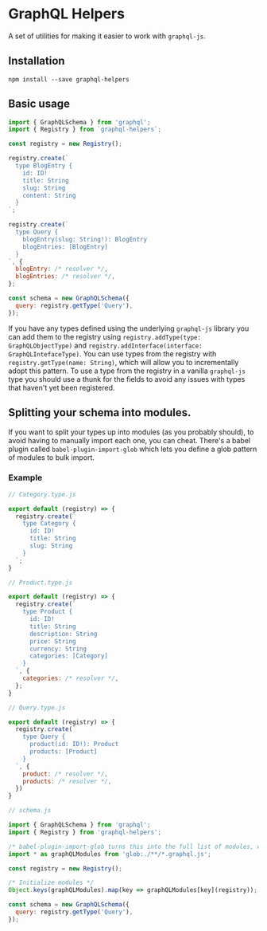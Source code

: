 # GraphQL Helpers

A set of utilities for making it easier to work with `graphql-js`.

## Installation

```
npm install --save graphql-helpers
```

## Basic usage

```javascript
import { GraphQLSchema } from 'graphql';
import { Registry } from `graphql-helpers`;

const registry = new Registry();

registry.create(`
  type BlogEntry {
    id: ID!
    title: String
    slug: String
    content: String
  }
`;

registry.create(`
  type Query {
    blogEntry(slug: String!): BlogEntry
    blogEntries: [BlogEntry]
  }
`, {
  blogEntry: /* resolver */,
  blogEntries: /* resolver */,
};

const schema = new GraphQLSchema({
  query: registry.getType('Query'),
});
```

If you have any types defined using the underlying `graphql-js` library you can add them to the registry using `registry.addType(type: GraphQLObjectType)` and `registry.addInterface(interface: GraphQLIntefaceType)`. You can use types from the registry with `registry.getType(name: String)`, which will allow you to incrementally adopt this pattern. To use a type from the registry in a vanilla `graphql-js` type you should use a thunk for the fields to avoid any issues with types that haven't yet been registered.


## Splitting your schema into modules.

If you want to split your types up into modules (as you probably should), to avoid having to manually import each one, you can cheat. There's a babel plugin called `babel-plugin-import-glob` which lets you define a glob pattern of modules to bulk import.

### Example

```javascript
// Category.type.js

export default (registry) => {
  registry.create(`
    type Category {
      id: ID!
      title: String
      slug: String
    }
  `;
}
```

```javascript
// Product.type.js

export default (registry) => {
  registry.create(`
    type Product {
      id: ID!
      title: String
      description: String
      price: String
      currency: String
      categories: [Category]
    }
  `, {
    categories: /* resolver */,
  };
}
```

```javascript
// Query.type.js

export default (registry) => {
  registry.create(`
    type Query {
      product(id: ID!): Product
      products: [Product]
    }
  `, {
    product: /* resolver */,
    products: /* resolver */,
  })
}
```

```javascript
// schema.js

import { GraphQLSchema } from 'graphql';
import { Registry } from 'graphql-helpers';

/* babel-plugin-import-glob turns this into the full list of modules, works with webpack */
import * as graphQLModules from 'glob:./**/*.graphql.js';

const registry = new Registry();

/* Initialize modules */
Object.keys(graphQLModules).map(key => graphQLModules[key](registry));

const schema = new GraphQLSchema({
  query: registry.getType('Query'),
});
```
